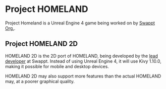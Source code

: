 # Project HOMELAND
Project Homeland is a Unreal Engine 4 game being worked on by [Swappt Org.](https://github.com/swappt).

## Project HOMELAND 2D
HOMELAND 2D is the 2D port of HOMELAND, being developed by the [lead developer](https://github.com/jellywx) at Swappt. Instead of using Unreal Engine 4, it will use Kivy 1.10.0, making it possible for mobile and desktop devices.

HOMELAND 2D may also support more features than the actual HOMELAND may, at a poorer graphical quality.
